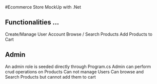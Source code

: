 #Ecommerce Store MockUp with .Net

## Functionalities ...
Create/Manage User Account
Browse / Search Products
Add Products to Cart

## Admin
An admin role is seeded directly through Program.cs
Admin can perform crud operations on Products
Can not manage Users
Can browse and Search Products but cannot add them to cart

